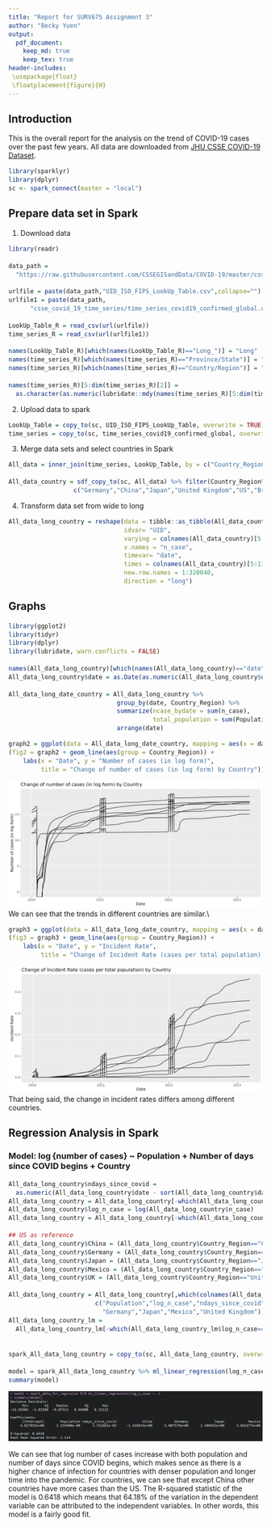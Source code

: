 ```yaml
---
title: "Report for SURV675 Assignment 3"
author: "Becky Yuen"
output:
  pdf_document:
    keep_md: true
    keep_tex: true
header-includes:
 \usepackage{float}
 \floatplacement{figure}{H}
---
```




## Introduction

This is the overall report for the analysis on the trend of COVID-19 cases over the past few years. All data are downloaded from [JHU CSSE COVID-19 Dataset](https://github.com/CSSEGISandData/COVID-19/tree/master/csse_covid_19_data).



```r
library(sparklyr)
library(dplyr)
sc <- spark_connect(master = "local")
```


## Prepare data set in Spark

1. Download data


```r
library(readr)

data_path = 
  "https://raw.githubusercontent.com/CSSEGISandData/COVID-19/master/csse_covid_19_data/"

urlfile = paste(data_path,"UID_ISO_FIPS_LookUp_Table.csv",collapse="")
urlfile1 = paste(data_path,
      "csse_covid_19_time_series/time_series_covid19_confirmed_global.csv",collapse="")

LookUp_Table_R = read_csv(url(urlfile))
time_series_R = read_csv(url(urlfile1))

names(LookUp_Table_R)[which(names(LookUp_Table_R)=="Long_")] = "Long"
names(time_series_R)[which(names(time_series_R)=="Province/State")] = "Province_State"
names(time_series_R)[which(names(time_series_R)=="Country/Region")] = "Country_Region"

names(time_series_R)[5:dim(time_series_R)[2]] = 
  as.character(as.numeric(lubridate::mdy(names(time_series_R)[5:dim(time_series_R)[2]])))
```

2. Upload data to spark


```r
LookUp_Table = copy_to(sc, UID_ISO_FIPS_LookUp_Table, overwrite = TRUE)
time_series = copy_to(sc, time_series_covid19_confirmed_global, overwrite = TRUE)
```

3. Merge data sets and select countries in Spark


```r
All_data = inner_join(time_series, LookUp_Table, by = c("Country_Region","Lat","Long"))

All_data_country = sdf_copy_to(sc, All_data) %>% filter(Country_Region%in%
                  c("Germany","China","Japan","United Kingdom","US","Brail","Mexico"))
```

4. Transform data set from wide to long


```r
All_data_long_country = reshape(data = tibble::as_tibble(All_data_country),
                                idvar= "UID",
                                varying = colnames(All_data_country)[5:1147], 
                                v.names = "n_case",
                                timevar= "date",
                                times = colnames(All_data_country)[5:1147], 
                                new.row.names = 1:320040,
                                direction = "long")
```



## Graphs


```r
library(ggplot2)
library(tidyr)
library(dplyr)
library(lubridate, warn.conflicts = FALSE)

names(All_data_long_country)[which(names(All_data_long_country)=="date")] = "date_int"
All_data_long_country$date = as.Date(as.numeric(All_data_long_country$date_int))

All_data_long_date_country = All_data_long_country %>% 
                              group_by(date, Country_Region) %>% 
                              summarize(ncase_bydate = sum(n_case), 
                                        total_population = sum(Population)) %>% 
                              arrange(date) 
```



```r
graph2 = ggplot(data = All_data_long_date_country, mapping = aes(x = date, y = log(ncase_bydate)))
(fig2 = graph2 + geom_line(aes(group = Country_Region)) + 
    labs(x = "Date", y = "Number of cases (in log form)", 
         title = "Change of number of cases (in log form) by Country"))
```
![Change in the number of cases by country.](./fig2.jpeg)
We can see that the trends in different countries are similar.\


```r
graph3 = ggplot(data = All_data_long_date_country, mapping = aes(x = date, y = ncase_bydate/total_population))
(fig3 = graph3 + geom_line(aes(group = Country_Region)) + 
    labs(x = "Date", y = "Incident Rate", 
         title = "Change of Incident Rate (cases per total population) by Country"))
```
![Change in rate by country.](./fig3.jpeg)
That being said, the change in incident rates differs among different countries.




## Regression Analysis in Spark

### Model: $\log\left\{ \text{number of cases} \right\}$ ~ Population + Number of days since COVID begins + Country


```r
All_data_long_country$ndays_since_covid = 
  as.numeric(All_data_long_country$date - sort(All_data_long_country$date)[1])
All_data_long_country = All_data_long_country[-which(All_data_long_country$n_case==0),]
All_data_long_country$log_n_case = log(All_data_long_country$n_case)
All_data_long_country = All_data_long_country[-which(All_data_long_country$log_n_case==0),]

## US as reference
All_data_long_country$China = (All_data_long_country$Country_Region=="China")+0
All_data_long_country$Germany = (All_data_long_country$Country_Region=="Germany")+0
All_data_long_country$Japan = (All_data_long_country$Country_Region=="Japan")+0
All_data_long_country$Mexico = (All_data_long_country$Country_Region=="Mexico")+0
All_data_long_country$UK = (All_data_long_country$Country_Region=="United Kingdom")+0

All_data_long_country = All_data_long_country[,which(colnames(All_data_long_country)%in%
                        c("Population","log_n_case","ndays_since_covid","China",
                          "Germany","Japan","Mexico","United Kingdom"))]
All_data_long_country_lm =
  All_data_long_country_lm[-which(All_data_long_country_lm$log_n_case==-Inf),]


spark_All_data_long_country = copy_to(sc, All_data_long_country, overwrite = TRUE)

model = spark_All_data_long_country %>% ml_linear_regression(log_n_case ~ .) 
summary(model)
```
![Summary of regression analysis.](./ml_regression_summary.JPG)

We can see that log number of cases increase with both population and number of days since COVID begins, which makes sence as there is a higher chance of infection for countries with denser population and longer time into the pandemic. For countries, we can see that except China other countries have more cases than the US. The R-squared statistic of the model is 0.6418 which means that 64.18\% of the variation in the dependent variable can be attributed to the independent variables. In other words, this model is a fairly good fit.





















